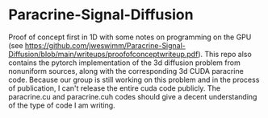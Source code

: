 # Paracrine-Signal-Diffusion
Proof of concept first in 1D with some notes on programming on the GPU (see https://github.com/jweswimm/Paracrine-Signal-Diffusion/blob/main/writeups/proofofconceptwriteup.pdf). This repo also contains the pytorch implementation of the 3d diffusion problem from nonuniform sources, along with the corresponding 3d CUDA paracrine code. Because our group is still working on this problem and in the process of publication, I can't release the entire cuda code publicly. The paracrine.cu and paracrine.cuh codes should give a decent understanding of the type of code I am writing. 
